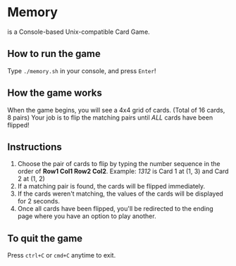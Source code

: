 # Memory
is a Console-based Unix-compatible Card Game.

## How to run the game
Type `./memory.sh` in your console, and press `Enter`!

## How the game works
When the game begins, you will see a 4x4 grid of cards. (Total of 16 cards, 8 pairs)
Your job is to flip the matching pairs until *ALL* cards have been flipped!

## Instructions
1. Choose the pair of cards to flip by typing the number sequence in the order of **Row1 Col1 Row2 Col2**.
Example: *1312* is Card 1 at (1, 3) and Card 2 at (1, 2)
2. If a matching pair is found, the cards will be flipped immediately.
3. If the cards weren't matching, the values of the cards will be displayed for 2 seconds.
4. Once all cards have been flipped, you'll be redirected to the ending page where you have an option to play another.

## To quit the game
Press `ctrl+C` or `cmd+C` anytime to exit.
